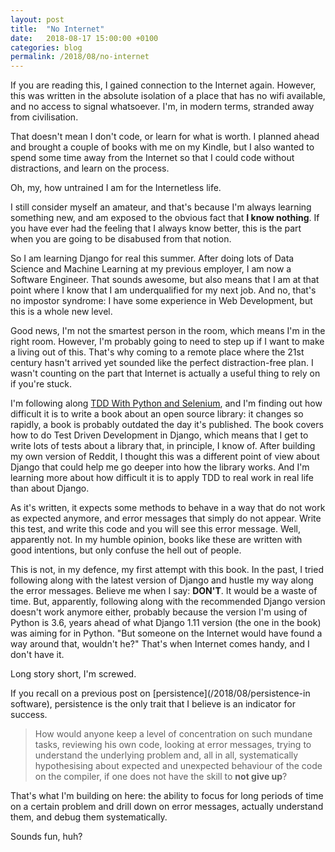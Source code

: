```yaml
---
layout: post
title:  "No Internet"
date:   2018-08-17 15:00:00 +0100
categories: blog
permalink: /2018/08/no-internet
---
```

If you are reading this, I gained connection to the Internet again. However, this was written in the absolute isolation of a place that has no wifi available, and no access to signal whatsoever. I'm, in modern terms, stranded away from civilisation.

That doesn't mean I don't code, or learn for what is worth. I planned ahead and brought a couple of books with me on my Kindle, but I also wanted to spend some time away from the Internet so that I could code without distractions, and learn on the process.

Oh, my, how untrained I am for the Internetless life.

I still consider myself an amateur, and that's because I'm always learning something new, and am exposed to the obvious fact that __I know nothing__. If you have ever had the feeling that I always know better, this is the part when you are going to be disabused from that notion.

So I am learning Django for real this summer. After doing lots of Data Science and Machine Learning at my previous employer, I am now a Software Engineer. That sounds awesome, but also means that I am at that point where I know that I am underqualified for my next job. And no, that's no impostor syndrome: I have some experience in Web Development, but this is a whole new level.

Good news, I'm not the smartest person in the room, which means I'm in the right room. However, I'm probably going to need to step up if I want to make a living out of this. That's why coming to a remote place where the 21st century hasn't arrived yet sounded like the perfect distraction-free plan. I wasn't counting on the part that Internet is actually a useful thing to rely on if you're stuck.

I'm following along [TDD With Python and Selenium](https://www.amazon.com/Test-Driven-Development-Python-Selenium-JavaScript/dp/1491958707), and I'm finding out how difficult it is to write a book about an open source library: it changes so rapidly, a book is probably outdated the day it's published. The book covers how to do Test Driven Development in Django, which means that I get to write lots of tests about a library that, in principle, I know of. After building my own version of Reddit, I thought this was a different point of view about Django that could help me go deeper into how the library works. And I'm learning more about how difficult it is to apply TDD to real work in real life than about Django.

As it's written, it expects some methods to behave in a way that do not work as expected anymore, and error messages that simply do not appear. Write this test, and write this code and you will see this error message. Well, apparently not. In my humble opinion, books like these are written with good intentions, but only confuse the hell out of people.

This is not, in my defence, my first attempt with this book. In the past, I tried following along with the latest version of Django and hustle my way along the error messages. Believe me when I say: __DON'T__. It would be a waste of time. But, apparently, following along with the recommended Django version doesn't work anymore either, probably because the version I'm using of Python is 3.6, years ahead of what Django 1.11 version (the one in the book) was aiming for in Python. "But someone on the Internet would have found a way around that, wouldn't he?" That's when Internet comes handy, and I don't have it.

Long story short, I'm screwed.

If you recall on a previous post on [persistence](/2018/08/persistence-in software), persistence is the only trait that I believe is an indicator for success.

>How would anyone keep a level of concentration on such mundane tasks, reviewing his own code, looking at error messages, trying to understand the underlying problem and, all in all, systematically hypothesising about expected and unexpected behaviour of the code on the compiler, if one does not have the skill to __not give up__?

That's what I'm building on here: the ability to focus for long periods of time on a certain problem and drill down on error messages, actually understand them, and debug them systematically.

Sounds fun, huh?
